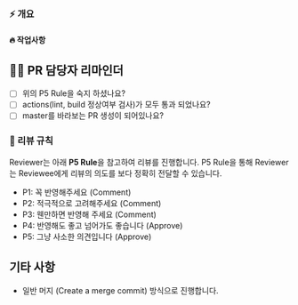 ### ⚡️ 개요

<!-- 어떤 이유에서 이 PR을 시작하게 됐는지에 대한 히스토리를 아래에 남겨주세요. 슬랙 스레드 링크를 첨부해주셔도 좋습니다. -->

#### 🔥 작업사항

<!-- 해당 이슈를 위해 어떤 작업을 했는지 아래에 남겨주세요. -->

## 🙋‍♂️ PR 담당자 리마인더

- [ ] 위의 P5 Rule을 숙지 하셨나요?
- [ ] actions(lint, build 정상여부 검사)가 모두 통과 되었나요?
- [ ] master를 바라보는 PR 생성이 되어있나요?

### 📜 리뷰 규칙

Reviewer는 아래 **P5 Rule**을 참고하여 리뷰를 진행합니다.
P5 Rule을 통해 Reviewer는 Reviewee에게 리뷰의 의도를 보다 정확히 전달할 수 있습니다.

- P1: 꼭 반영해주세요 (Comment)
- P2: 적극적으로 고려해주세요 (Comment)
- P3: 웬만하면 반영해 주세요 (Comment)
- P4: 반영해도 좋고 넘어가도 좋습니다 (Approve)
- P5: 그냥 사소한 의견입니다 (Approve)

## 기타 사항

- 일반 머지 (Create a merge commit) 방식으로 진행합니다.
